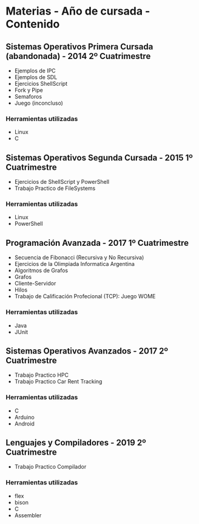 # Materias - Año de cursada - Contenido

## Sistemas Operativos Primera Cursada (abandonada) - 2014 2º Cuatrimestre

* Ejemplos de IPC
* Ejemplos de SDL
* Ejercicios ShellScript
* Fork y Pipe
* Semaforos
* Juego (inconcluso)

### Herramientas utilizadas

* Linux
* C

## Sistemas Operativos Segunda Cursada - 2015 1º Cuatrimestre

* Ejercicios de ShellScript y PowerShell
* Trabajo Practico de FileSystems

### Herramientas utilizadas

* Linux
* PowerShell

## Programación Avanzada - 2017 1º Cuatrimestre

* Secuencia de Fibonacci (Recursiva y No Recursiva)
* Ejercicios de la Olimpiada Informatica Argentina
* Algoritmos de Grafos
* Grafos
* Cliente-Servidor
* Hilos
* Trabajo de Calificación Profecional (TCP): Juego WOME

### Herramientas utilizadas

* Java
* JUnit 

## Sistemas Operativos Avanzados - 2017 2º Cuatrimestre

* Trabajo Practico HPC
* Trabajo Practico Car Rent Tracking

### Herramientas utilizadas

* C
* Arduino
* Android

## Lenguajes y Compiladores - 2019 2º Cuatrimestre

* Trabajo Practico Compilador

### Herramientas utilizadas

* flex
* bison
* C
* Assembler

